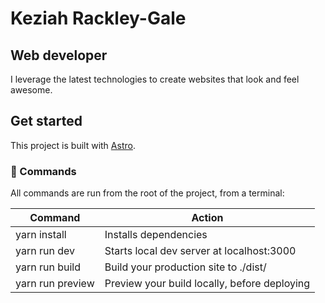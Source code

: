 # Keziah Rackley-Gale

## Web developer

I leverage the latest technologies to create websites that look and feel awesome.

## Get started

This project is built with [Astro](https://astro.build).

### 🧞 Commands

All commands are run from the root of the project, from a terminal:

| Command          | Action                                       |
| ---------------- | -------------------------------------------- |
| yarn install     | Installs dependencies                        |
| yarn run dev     | Starts local dev server at localhost:3000    |
| yarn run build   | Build your production site to ./dist/        |
| yarn run preview | Preview your build locally, before deploying |
